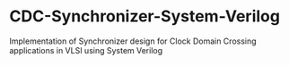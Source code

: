 # CDC-Synchronizer-System-Verilog
Implementation of Synchronizer design for Clock Domain Crossing applications in VLSI using System Verilog 
